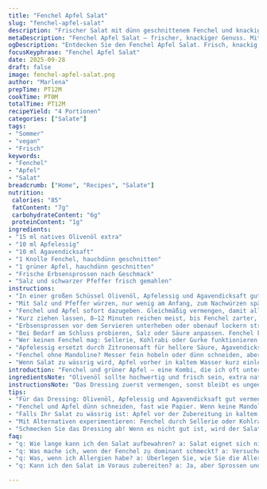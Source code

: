 ```yaml
---
title: "Fenchel Apfel Salat"
slug: "fenchel-apfel-salat"
description: "Frischer Salat mit dünn geschnittenem Fenchel und knackigem grünen Apfel. Dressing aus Olivenöl, Apfelessig und Ahornsirup für Säure, Süße und samtige Textur. Zusammen ergibt das eine erfrischende Kombination, die gut zu vegetarischen Gerichten passt. Mit Sprossen ergänzt, bringt es eine knackige Note ins Spiel. Die dünne Scheibenführung sorgt für gleichmäßige Bissfestigkeit. Einfach, schnell, vielseitig und vegan. Die Zutaten sind leicht zu ersetzen, etwa mit Zitronensaft statt Essig, oder Agavendicksaft statt Ahornsirup. Perfekt wenn Frische und Sommerfeeling gefragt sind, aber auch im Winter eine schöne Beilage."
metaDescription: "Fenchel Apfel Salat – frischer, knackiger Genuss. Mit Olivenöl, Apfelessig und süßem Ahornsirup – einfach und vegan. Perfekt für jedes Gericht."
ogDescription: "Entdecken Sie den Fenchel Apfel Salat. Frisch, knackig, vegan – ein perfektes Rezept für gesunde, sommerliche Beilagen."
focusKeyphrase: "Fenchel Apfel Salat"
date: 2025-09-28
draft: false
image: fenchel-apfel-salat.png
author: "Marlena"
prepTime: PT12M
cookTime: PT0M
totalTime: PT12M
recipeYield: "4 Portionen"
categories: ["Salate"]
tags:
- "Sommer"
- "vegan"
- "Frisch"
keywords:
- "Fenchel"
- "Apfel"
- "Salat"
breadcrumb: ["Home", "Recipes", "Salate"]
nutrition: 
 calories: "85"
 fatContent: "7g"
 carbohydrateContent: "6g"
 proteinContent: "1g"
ingredients:
- "15 ml natives Olivenöl extra"
- "10 ml Apfelessig"
- "10 ml Agavendicksaft"
- "1 Knolle Fenchel, hauchdünn geschnitten"
- "1 grüner Apfel, hauchdünn geschnitten"
- "Frische Erbsensprossen nach Geschmack"
- "Salz und schwarzer Pfeffer frisch gemahlen"
instructions:
- "In einer großen Schüssel Olivenöl, Apfelessig und Agavendicksaft gut verrühren. Nicht zu lange, sonst trennt sich das Dressing."
- "Mit Salz und Pfeffer würzen, nur wenig am Anfang, zum Nachwürzen später."
- "Fenchel und Apfel sofort dazugeben. Gleichmäßig vermengen, damit alles vom Dressing umhüllt wird."
- "Kurz ziehen lassen, 8–12 Minuten reichen meist, bis Fenchel zarter, aber noch knackig, Apfel frisch bleibt."
- "Erbsensprossen vor dem Servieren unterheben oder obenauf lockern streuen – geben Frische und Biss."
- "Bei Bedarf am Schluss probieren, Salz oder Säure anpassen. Fenchel kann sauer schmecken, Apfel bringt Süße, das Gleichgewicht entscheidet."
- "Wer keinen Fenchel mag: Sellerie, Kohlrabi oder Gurke funktionieren als Ersatz, behalten Textur und Frische."
- "Apfelessig ersetzt durch Zitronensaft für hellere Säure, Agavendicksaft durch Honig je nach Geschmack."
- "Fenchel ohne Mandoline? Messer fein hobeln oder dünn schneiden, aber nicht zu dick. Sonst wird es zäh und zu dominant."
- "Wenn Salat zu wässrig wird, Apfel vorher in kaltem Wasser kurz einlegen, abtropfen lassen. Fenchel kann je nach Größe noch faseriger sein, gut schauen, ob grobere Teile vorher entfernen."
introduction: "Fenchel und grüner Apfel – eine Kombi, die ich oft unterschätzt habe. Zu rund, zu süß vielleicht. Anfangs habe ich den Fenchel zu dick geschnitten, das Ergebnis eine etwas schwammige Masse, gnadenlos in Kombination mit Apfelstücken. Erst mit hauchdünnen Scheiben, fast transparent, kam der große Unterschied. Der Fenchel wird zum Crunch-Garanten, bleibt leicht süßlich, aber frisch. Apfel bringt die passende Säure, die mit Dressing aus Apfelessig und Ahornsirup sich zu einem harmonischen Ganzen fügt. Die Erbsensprossen sorgen nicht nur für die Optik, sondern auch für noch mehr Knack. Verstanden habe ich dabei: Timing ist alles. Fenchel und Apfel nicht lange liegen lassen, sonst verliert der Salat an Spannung und wird matschig. Kurz vor dem Servieren mit Sprossen fertig machen. So bleibt alles knackig, frisch. Wer Fenchel skeptisch begegnet oder Zeit sparen will, ersetzt ihn auch mal durch Gurke oder Kohlrabi, ebenso knackig und frischer Geschmack, aber milder. Das Geheimnis? Dünne Scheiben und frische Zutaten, dann geht fast alles. Ein Salat, der auch ohne Eier, Milch oder Nüsse klasse funktioniert."
ingredientsNote: "Olivenöl sollte hochwertig und frisch sein, extra native Qualitäten betonen die Frische des Salats. Apfelessig gibt das nötige Säurespiel, wer es milder mag, nimmt Zitronensaft oder milderen Weißweinessig. Ahornsirup schmeckt hier nussig, süß und nicht zu dominant, kann aber gut durch Agavendicksaft oder Honig ersetzt werden. Fenchel braucht dünne Scheiben, am besten mit Mandoline. Falls nicht vorhanden oder unsicher, ein sehr scharfes Messer und Ruhe bewahren, schichtweise schneiden hilft. Grüner Apfel bringt Säure und Süße zugleich, Gala oder Granny Smith eignen sich am besten. Sprossen nicht zu vernachlässigen, sie runden Textur und Geschmack ab. Eventuell vorbereiten, wenn es schnell gehen soll, dann aber separat aufbewahren und erst kurz vor dem Servieren untermischen, sonst verlieren sie Knack. Salz und Pfeffer je nach Geschmack; frisch gemahlener schwarzer Pfeffer bringt mehr Aroma als vorgemahlener."
instructionsNote: "Das Dressing zuerst vermengen, sonst bleibt es ungeeint und das Öl schwimmt oben. Salz sparsamer einsetzen, später Nachwürzen möglich und oft nötig. Fenchel und Apfel sofort nach Zubereitung ins Dressing geben, dann ziehen lassen, aha-Moment beim Nachlassen des Fenchel-Bisses beachten; zart, aber nicht matschig. Wer mit der Zeit spielt, beobachtet die Textur; wenn Sie zu weich wird, lieber früher servieren. Die Erbsensprossen zuletzt zusetzen, sonst welken sie. Vergleichbar mit Kräutern kurz vor dem Servieren: Frische bewahren heißt, erst ganz zum Schluss dazu. Besser öfter probieren, als einmal zu viel würzen. So erzielt man ein ausgewogenes Geschmacksprofil. Ohne Mandoline: Wenn das Schneiden lang dauert, etwas Geduld, sonst wird Fenchel unregelmäßig dick, was die Konsistenz zerstört. Tipp: Mandoline nicht mit Finger schneiden, Sicherheit geht vor."
tips:
- "Für das Dressing: Olivenöl, Apfelessig und Agavendicksaft gut vermengen. Nicht zu lange rühren, sonst trennt es sich. Schmecken: Zu viel Salz vermeiden. Sprossen erst am Ende unterheben. Halten Frische."
- "Fenchel und Apfel dünn schneiden, fast wie Papier. Wenn keine Mandoline vorhanden, ein scharfes Messer nehmen. Geduld: Unregelmäßigkeiten beeinflussen die Textur. Wenn die Scheiben zu dick sind, wird's matschig."
- "Falls Ihr Salat zu wässrig ist: Apfel vor der Zubereitung in kaltem Wasser einlegen. Abtropfen lassen. Verhindert übermäßige Flüssigkeit. Timing ist wichtig, das nasse Gefühl lieben wir nicht im Salat."
- "Mit Alternativen experimentieren: Fenchel durch Sellerie oder Kohlrabi ersetzen. Auch lecker. Wenn die Kombination nicht passt, greifen Sie zu Gurken, die bleiben knackig und frisch, sind milder."
- "Schmecken Sie das Dressing ab! Wenn es nicht gut ist, wird der Salat es auch nicht sein. Apfelessig durch Zitronensaft ersetzen, um eine neue Note zu bekommen. Variieren macht den Salat spannend."
faq:
- "q: Wie lange kann ich den Salat aufbewahren? a: Salat eignet sich nicht lange zur Lagerung. Am besten frisch genießen. Wenige Stunden im Kühlschrank sind okay. Sprossen verlieren schnell ihren Biss."
- "q: Was mache ich, wenn der Fenchel zu dominant schmeckt? a: Versuchen Sie, den Fenchel dünner zu schneiden. Mit frischem Apfel ausgleichen. Oder einen Teil Fenchel durch eine mildere Zutat ersetzen."
- "q: Was, wenn ich Allergien habe? a: Überlegen Sie, wie Sie die Allergene umgehen können. Fenchel durch ein anderes Gemüse ersetzen. Korrespondierende Dressing-Zutaten anpassen. Sicherheit zuerst."
- "q: Kann ich den Salat im Voraus zubereiten? a: Ja, aber Sprossen und Dressing separat aufbewahren. Vor dem Servieren mischen. Frische und Knackigkeit bewahren, das ist entscheidend."

---
```

